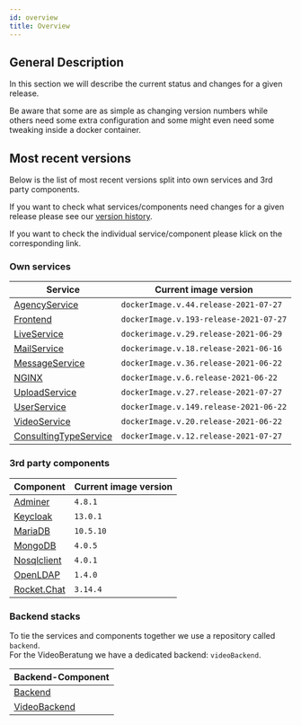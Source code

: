 ```yaml
---
id: overview
title: Overview
---
```


## General Description

In this section we will describe the current status and changes for a given release.

Be aware that some are as simple as changing version numbers while others need some extra configuration and some might even need some tweaking inside a docker container.

## Most recent versions

Below is the list of most recent versions split into own services and 3rd party components.

If you want to check what services/components need changes for a given release please see our [version history](../releases/versionhistory.md).

If you want to check the individual service/component please klick on the corresponding link.

### Own services
|Service|Current image version|
|--- |--- |
|[AgencyService](../releases/agencyservice.md)|`dockerImage.v.44.release-2021-07-27`|
|[Frontend](../releases/frontend.md)|`dockerImage.v.193-release-2021-07-27`|
|[LiveService](../releases/liveservice.md)|`dockerimage.v.29.release-2021-06-29`|
|[MailService](../releases/mailservice.md)|`dockerimage.v.18.release-2021-06-16`|
|[MessageService](../releases/messageservice.md)|`dockerImage.v.36.release-2021-06-22`|
|[NGINX](../releases/nginx.md)|`dockerImage.v.6.release-2021-06-22`|
|[UploadService](../releases/uploadservice.md)|`dockerImage.v.27.release-2021-07-27`|
|[UserService](../releases/userservice.md)|`dockerImage.v.149.release-2021-06-22`|
|[VideoService](../releases/videoservice.md)|`dockerImage.v.20.release-2021-06-22`|
|[ConsultingTypeService](../releases/consultingtypeservice.md)|`dockerImage.v.12.release-2021-07-27`|
 
### 3rd party components
|Component|Current image version|
|--- |--- |
|[Adminer](../releases/adminer.md)|`4.8.1`|
|[Keycloak](../releases/keycloak.md)|`13.0.1`|
|[MariaDB](../releases/mariadb.md)|`10.5.10`|
|[MongoDB](../releases/mongodb.md)|`4.0.5`|
|[Nosqlclient](../releases/nosqlclient.md)|`4.0.1`|
|[OpenLDAP](../releases/openldap.md)|`1.4.0`|
|[Rocket.Chat](../releases/rocketchat.md)|`3.14.4`|

 
### Backend stacks
To tie the services and components together we use a repository called ```backend```.\
For the VideoBeratung we have a dedicated backend: ```videoBackend```.

|Backend-Component|
|--- |
|[Backend](../releases/backend.md)|
|[VideoBackend](../releases/videobackend.md)|
